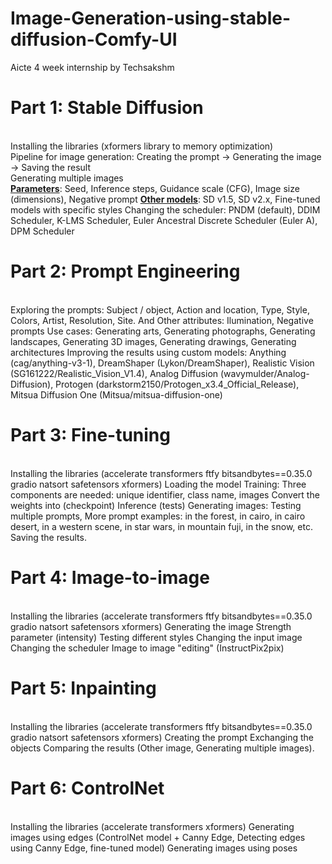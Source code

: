 # Image-Generation-using-stable-diffusion-Comfy-UI
Aicte 4 week internship by Techsakshm</br>
<h1>Part 1: Stable Diffusion</h1></br>
Installing the libraries (xformers library to memory optimization)<br>
Pipeline for image generation: Creating the prompt -> Generating the image -> Saving the result</br>
Generating multiple images</br>
<u><b>Parameters</b></u>: Seed, Inference steps, Guidance scale (CFG), Image size (dimensions), Negative prompt
<b><u>Other models</u></b>: SD v1.5, SD v2.x, Fine-tuned models with specific styles
Changing the scheduler: PNDM (default), DDIM Scheduler, K-LMS Scheduler, Euler Ancestral Discrete Scheduler (Euler A), DPM Scheduler<br>
<h1>Part 2: Prompt Engineering</h1><br>
Exploring the prompts: Subject / object, Action and location, Type, Style, Colors, Artist, Resolution, Site. And Other attributes: Ilumination, Negative prompts
Use cases: Generating arts, Generating photographs, Generating landscapes, Generating 3D images, Generating drawings, Generating architectures
Improving the results using custom models: Anything (cag/anything-v3-1), DreamShaper (Lykon/DreamShaper), Realistic Vision (SG161222/Realistic_Vision_V1.4), Analog Diffusion (wavymulder/Analog-Diffusion), Protogen (darkstorm2150/Protogen_x3.4_Official_Release), Mitsua Diffusion One (Mitsua/mitsua-diffusion-one)</br>
<h1>Part 3: Fine-tuning</h1></br>
Installing the libraries (accelerate transformers ftfy bitsandbytes==0.35.0 gradio natsort safetensors xformers)
Loading the model
Training: Three components are needed: unique identifier, class name, images
Convert the weights into (checkpoint)
Inference (tests)
Generating images: Testing multiple prompts, More prompt examples: in the forest, in cairo, in cairo desert, in a western scene, in star wars, in mountain fuji, in the snow, etc.
Saving the results.</br>
<h1>Part 4: Image-to-image</h1></br>
Installing the libraries (accelerate transformers ftfy bitsandbytes==0.35.0 gradio natsort safetensors xformers)
Generating the image
Strength parameter (intensity)
Testing different styles
Changing the input image
Changing the scheduler
Image to image "editing" (InstructPix2pix)</br>
<h1>Part 5: Inpainting</h1><br>
Installing the libraries (accelerate transformers ftfy bitsandbytes==0.35.0 gradio natsort safetensors xformers)
Creating the prompt
Exchanging the objects
Comparing the results (Other image, Generating multiple images).</br>
<h1>Part 6: ControlNet</h1></br>
Installing the libraries (accelerate transformers xformers)
Generating images using edges (ControlNet model + Canny Edge, Detecting edges using Canny Edge, fine-tuned model)
Generating images using poses
